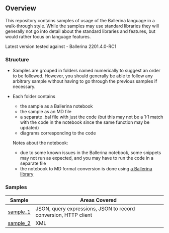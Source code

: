 ## Overview

This repository contains samples of usage of the Ballerina language in a walk-through style. While the samples may use standard libraries they will generally not go into detail about the standard libraries and features, but would rather focus on language features.

Latest version tested against - Ballerina 2201.4.0-RC1

### Structure

- Samples are grouped in folders named numerically to suggest an order to be followed. However, you should generally be able to follow any arbitrary sample without having to go through the previous samples if necessary. 
- Each folder contains 
    - the sample as a Ballerina notebook 
    - the sample as an MD file
    - a separate .bal file with just the code (but this may not be a 1:1 match with the code in the notebook since the same function may be updated)
    - diagrams corresponding to the code

    Notes about the notebook:
    - due to some known issues in the Ballerina notebook, some snippets may not run as expected, and you may have to run the code in a separate file
    - the notebook to MD format conversion is done using [a Ballerina library](https://github.com/MaryamZi/balnb_to_md)

### Samples

| Sample | Areas Covered |
| :--: | ------------- |
|   [sample_1](sample_1)  | JSON, query expressions, JSON to record conversion, HTTP client |
|   [sample_2](sample_2)  | XML |
